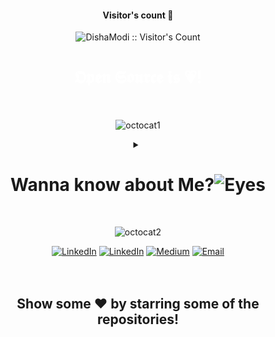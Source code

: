 <!-- ![github-header-image (2)](https://github.com/dishamodi0910/dishamodi0910/assets/106090499/d54107f2-b435-4210-9f03-13c7652c31eb) -->

<h4 align="center">Visitor's count 👀</h4>
<p align="center"><img src="https://profile-counter.glitch.me/{dishamodi0910}/count.svg" alt="DishaModi :: Visitor's Count" /></p>

<h1 align ="center" style="color : white;">𝕺𝖕𝖊𝖓 𝕾𝖔𝖚𝖗𝖈𝖊 𝖎𝖘 💗!</h1>
<br>
<div align = "center">
 
![octocat1](https://github.com/dishamodi0910/dishamodi0910/assets/106090499/cf24a3b1-b35f-405d-81c6-537dd08bf71d)


<details>
<summary><h1>Wanna know about Me?<img src="https://raw.githubusercontent.com/Tarikul-Islam-Anik/Animated-Fluent-Emojis/master/Emojis/Hand%20gestures/Eyes.png" alt="Eyes" width="55" height="55" /></h1></summary>
 
<br>


<!--[![Typing SVG](https://readme-typing-svg.demolab.com?font=Fira+Code&weight=700&size=35&pause=1000&color=E8B9F7&width=770&height=60&lines=Hello+Everyone!👋+Disha+here+(+o_o+);It's+so+Good+to+see+you+here!)](https://git.io/typing-svg) -->

![terminal (1)](https://github.com/dishamodi0910/dishamodi0910/assets/106090499/809b7c2f-d19a-4799-809f-ad5b0384ca69)


<div align = "center">
<b>

```diff
+@ @ @ @ @ @ @ @ @ @ @ @ @ @ @ @ @ @ @ @ @ @ @ @ @ @ @ @ @ @ @ @ @ @ @ @ @ @ @ @ +
 \                                                              o o              /
 /    Programming isn't what you know;                         _|_|_             \
 \    it's what you can figure out.                         <\/      \/>         /
 /       while(!success){                                   (| ^• •^  |)         \
 \            try{                                          (|   ‿    |)         /
 /                again();                                 </\ _ _ _ /\>         \
 \            }                                               _ _/ \_ _          /
 /            catch(Exception e){                            /         \         \
 \                print("Learnt something");                | |   |•  | |        /
 /            }                                             | |   |•  | |        \
 \        }                                                 / /   |•  \ \        /
 /                                                          \ \   |•  / /        \
+@ @ @ @ @ @ @ @ @ @ @ @ @ @ @ @ @ @ @ @ @ @ @ @ @ @ @ @ @ @ @ @ @ @ @ @ @ @ @ @ +
```

</b>
</div>

<details>
<summary style = "font-size : 40px;"><h1><img src="https://raw.githubusercontent.com/Tarikul-Islam-Anik/Animated-Fluent-Emojis/master/Emojis/People%20with%20professions/Astronaut%20Light%20Skin%20Tone.png" alt="Astronaut Light Skin Tone" width="50" height="50" />About Me!</h1></p></summary>
<b>
 <div align="left">
  
```python
class Computer_Engineer : 
    def __init__(self):
        self.name = "Disha Modi😇"
        self.currentRole = "Student"
        self.college = "Dharmsinh Desai University"
        self.email = "dishamodi3105@gmail.com"

    def fieldsExplored():
        self.canCodein = ["C","C++","C#","Python","JavaScript"]
        self.interestedIn = ["Machine Learning", "Deep Learning", "Image Processing", "Web Development", "Android Development"]
        
    def futureGoals():
        self.goals = ["Exploring the world of Open Source😃", "Increasing Network"]

    def say_Hi():
        print("Thank you for visiting my profile! I hope you would love it!")

me = Computer_Engineer()
me.say_Hi()
```
</div>
</b>
</details>

<details>
<summary style = "font-size : 40px;"><h1><img src="https://raw.githubusercontent.com/Tarikul-Islam-Anik/Animated-Fluent-Emojis/master/Emojis/Objects/Bar%20Chart.png" alt="Bar Chart" width="40" height="40" />&nbsp;GitHub Stats </h1></p></summary>

<p align="center">
<img src="http://github-profile-summary-cards.vercel.app/api/cards/profile-details?username=dishamodi0910&theme=radical">
<img src="http://github-profile-summary-cards.vercel.app/api/cards/repos-per-language?username=dishamodi0910&theme=radical">
<img src="http://github-profile-summary-cards.vercel.app/api/cards/most-commit-language?username=dishamodi0910&theme=radical">
<img src="http://github-profile-summary-cards.vercel.app/api/cards/stats?username=dishamodi0910&theme=radical">
<img src="http://github-profile-summary-cards.vercel.app/api/cards/productive-time?username=dishamodi0910&theme=radical&utcOffset=8">
<a href="https://github.com/ashutosh00710/github-readme-activity-graph"><img alt="Disha's Activity Graph" src="https://github-readme-activity-graph.vercel.app/graph/?username=dishamodi0910&bg_color=1F222E&color=F8D866&line=F85D7F&point=FFFFFF&hide_border=true" /></a>
</p>
</details>

<details>
<summary style = "font-size : 40px;"><h1><img src="https://raw.githubusercontent.com/Tarikul-Islam-Anik/Animated-Fluent-Emojis/master/Emojis/Activities/Trophy.png" alt="Trophy" width="50" height="50" />GitHub Trophies!</h1></p></summary>
<img src="https://github-profile-trophy.vercel.app/?username=dishamodi0910&theme=discord&column=4&no-bg=true&margin-w=15&margin-h=10" width=80%>
</details>

<details>
<summary style = "font-size : 40px;"><h1><img src="https://raw.githubusercontent.com/Tarikul-Islam-Anik/Animated-Fluent-Emojis/master/Emojis/Objects/Hammer%20and%20Wrench.png" alt="Hammer and Wrench" width="55" height="55" />Skill Set!</h1></p></summary>
 <div>
  
 [![My Skills](https://skillicons.dev/icons?i=py,pytorch,tensorflow,arduino,c,cs,cpp,html,bootstrap,css,react,js,php,django,flask,mysql,md,unity,atom,eclipse,emacs,figma,idea,vscode&perline=8)](https://skillicons.dev)

 </div>
</details>

<details>
<summary style = "font-size : 40px;"><h1><img src="https://raw.githubusercontent.com/Tarikul-Islam-Anik/Animated-Fluent-Emojis/master/Emojis/Objects/Bookmark.png" alt="Bookmark" width="35" height="35" />&nbsp;Articles :))</h1></p></summary>

|<a href="https://medium.com/@dishamodi9000/types-of-machine-learning-5b06c3116cb" style="color:white;">Types of Machine Learning</a>|<a href="https://medium.com/@dishamodi9000/automated-machine-learning-298eb2fe56ef">Automated Machine Learning</a>|<a href="https://medium.com/@dishamodi9000/pip-v-s-conda-c4e48788cf0b">Pip v/s Conda</a>|
|:---:|:---:|:---:|
|<a href="https://medium.com/@dishamodi9000/types-of-machine-learning-5b06c3116cb"><img src="src\7.png"></a>|<a href="https://medium.com/@dishamodi9000/automated-machine-learning-298eb2fe56ef"><img src="src\5.png"></a>|<a href="https://medium.com/@dishamodi9000/pip-v-s-conda-c4e48788cf0b"><img src="src\3.png"></a>|

|<a href="https://medium.com/@dishamodi9000/stepping-into-data-preparation-f85cc337d1fa">Stepping in Data Preparation</a>|<a href="https://medium.com/@dishamodi9000/adversarial-machine-learning-c5121172e96b">Adversarial Machine Learning</a>|<a href="https://medium.com/@dishamodi9000/computer-vision-everything-you-need-to-know-e9d9d50a438b">Computer Vision</a>|
|:---:|:---:|:---:|
|<a href="https://medium.com/@dishamodi9000/stepping-into-data-preparation-f85cc337d1fa"><img src="src\2.png"></a>|<a href="https://medium.com/@dishamodi9000/adversarial-machine-learning-c5121172e96b"><img src="src\4.png"></a>|<a href="https://medium.com/@dishamodi9000/computer-vision-everything-you-need-to-know-e9d9d50a438b"><img src="src\8.png"></a>|

</details>

<details>
<summary style = "font-size : 40px;"><h1><img src="https://raw.githubusercontent.com/Tarikul-Islam-Anik/Animated-Fluent-Emojis/master/Emojis/Smilies/Red%20Heart.png" alt="Red Heart" width="50" height="50" />&nbsp;Things I love!</h1></p></summary>

|||||||`P`||||||
|-|-|-|-|-|-|-|-|-|-|-|-|
|`L`|`I`|`N`|`G`|`U`|`I`|`S`|`T`|`I`|`C`|||
|||||||`Y`|||`O`|||
|||||||`C`|||`D`|`E`|`V`|
|||||||`H`|||`E`|||
||||||`B`|`O`|`O`|`K`|`S`|||
|||||||`L`||||||
|||||||`O`||||||
|||`D`|`E`|`S`|`I`|`G`|`N`|||||
|||`S`||||`Y`||||||
|||`A`||||||||||

 
</details>
</details>

<br>

![octocat2](https://github.com/dishamodi0910/dishamodi0910/assets/106090499/3058cb25-c0a3-4a24-97f1-f131198dc065)



</div>

<div align=center>
 <a href="https://twitter.com/DishaModi3105"><img src="https://img.shields.io/static/v1?style=for-the-badge&message=Twitter&color=darkblue&logo=Twitter&logoColor=FFFFFF&label=" alt="LinkedIn" /></a>
  <a href="https://www.linkedin.com/in/disha-modi-32598a241"><img src="https://img.shields.io/static/v1?style=for-the-badge&message=LinkedIn&color=0A66C2&logo=LinkedIn&logoColor=FFFFFF&label=" alt="LinkedIn" /></a>
  <a href="http://medium.com/@dishamodi9000"><img src="https://img.shields.io/static/v1?style=for-the-badge&message=Medium&color=000000&logo=medium&logoColor=FFFFFF&label=" alt="Medium" /></a>
  <a href="mailto:dishamodi3105@gmail.com"><img alt="Email" src="https://img.shields.io/static/v1?style=for-the-badge&message=Gmail&color=darkgreen&logo=Gmail&logoColor=FFFFFF&label=" /></a>
</div>
<br>
<br>
<b>
<div align = "center">
  <h2>Show some ❤️ by starring some of the repositories!</h2>
</div>
</b>

<br> 
<div align = "center">

 
 <!--![forthebadge](https://forthebadge.com/images/badges/built-with-love.svg)-->

 <br>
 <br>
 
</center>


<!-- ![result (1)](https://github.com/dishamodi0910/dishamodi0910/assets/106090499/1e8fcc0f-66fa-444a-aee7-a06512bcb723)
